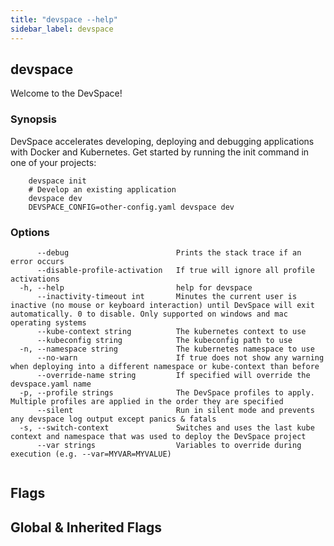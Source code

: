 ```yaml
---
title: "devspace --help"
sidebar_label: devspace
---
```


## devspace

Welcome to the DevSpace!

### Synopsis

DevSpace accelerates developing, deploying and debugging applications with Docker and Kubernetes. Get started by running the init command in one of your projects:
	
		devspace init
		# Develop an existing application
		devspace dev
		DEVSPACE_CONFIG=other-config.yaml devspace dev

### Options

```
      --debug                        Prints the stack trace if an error occurs
      --disable-profile-activation   If true will ignore all profile activations
  -h, --help                         help for devspace
      --inactivity-timeout int       Minutes the current user is inactive (no mouse or keyboard interaction) until DevSpace will exit automatically. 0 to disable. Only supported on windows and mac operating systems
      --kube-context string          The kubernetes context to use
      --kubeconfig string            The kubeconfig path to use
  -n, --namespace string             The kubernetes namespace to use
      --no-warn                      If true does not show any warning when deploying into a different namespace or kube-context than before
      --override-name string         If specified will override the devspace.yaml name
  -p, --profile strings              The DevSpace profiles to apply. Multiple profiles are applied in the order they are specified
      --silent                       Run in silent mode and prevents any devspace log output except panics & fatals
  -s, --switch-context               Switches and uses the last kube context and namespace that was used to deploy the DevSpace project
      --var strings                  Variables to override during execution (e.g. --var=MYVAR=MYVALUE)
```

```

```


## Flags
## Global & Inherited Flags